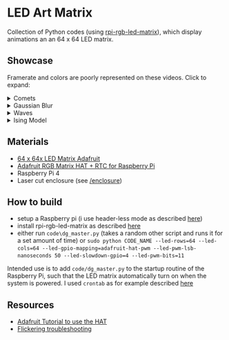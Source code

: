 # LED Art Matrix

Collection of Python codes (using [rpi-rgb-led-matrix](https://learn.adafruit.com/adafruit-rgb-matrix-plus-real-time-clock-hat-for-raspberry-pi/driving-matrices#step-6-log-into-your-pi-to-install-and-run-software-1745233)), which display animations an an 64 x 64 LED matrix. 



## Showcase
Framerate and colors are poorly represented on these videos. Click to expand:
<details >
  <summary>Comets</summary>
<img src="/vid/dg_planets_1.gif" width="300"/>
<img src="/vid/dg_planets_2.gif" width="300"/>

see `code/dg_planets.py`. Variable modes are available with:
- Planets which don't move
- different interactions between particles (purely attractive, attractive and repulsive if close, attractive but bouncing off each other)
- different boundary conditions

</details>

<details >
  <summary>Gaussian Blur</summary>
<img src="/vid/dg_blur.gif" width="300"/>

</details>

<details >
  <summary>Waves</summary>
<img src="/vid/dg_waves.gif" width="300"/>

</details>


<details >
  <summary>Ising Model</summary>
<img src="/vid/dg_ising_model.gif" width="300"/>

</details>

## Materials
- [64 x 64x LED Matrix Adafruit](https://www.adafruit.com/product/4732)
- [Adafruit RGB Matrix HAT + RTC for Raspberry Pi](https://www.adafruit.com/product/2345)
- Raspberry Pi 4
- Laser cut enclosure (see [/enclosure](/enclosure/))


## How to build
- setup a Raspberry pi (i use header-less mode as described [here](https://www.tomshardware.com/reviews/raspberry-pi-headless-setup-how-to,6028.html))
- install rpi-rgb-led-matrix as described [here](https://learn.adafruit.com/adafruit-rgb-matrix-plus-real-time-clock-hat-for-raspberry-pi/driving-matrices#step-6-log-into-your-pi-to-install-and-run-software-1745233)
- either run `code\dg_master.py` (takes a random other script and runs it for a set amount of time) or 
```sudo python CODE_NAME --led-rows=64 --led-cols=64 --led-gpio-mapping=adafruit-hat-pwm --led-pwm-lsb-nanoseconds 50 --led-slowdown-gpio=4 --led-pwm-bits=11 ```

Intended use is to add `code/dg_master.py` to the startup routine of the Raspberry Pi, such that the LED matrix automatically turn on when the system is powered. I used `crontab` as for example described [here](https://www.circuitbasics.com/starting-programs-automatically-using-cron-on-a-raspberry-pi/)








## Resources
- [Adafruit Tutorial to use the HAT](https://learn.adafruit.com/adafruit-rgb-matrix-plus-real-time-clock-hat-for-raspberry-pi)
- [Flickering troubleshooting](https://github.com/hzeller/rpi-rgb-led-matrix/tree/master#troubleshooting)

